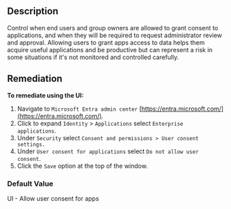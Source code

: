 ## Description

Control when end users and group owners are allowed to grant consent to applications, and when they will be required to request administrator review and approval. Allowing users to grant apps access to data helps them acquire useful applications and be productive but can represent a risk in some situations if it's not monitored and controlled carefully.

## Remediation

**To remediate using the UI:**

1. Navigate to `Microsoft Entra admin center` [https://entra.microsoft.com/](https://entra.microsoft.com/).
2. Click to expand `Identity` > `Applications` select `Enterprise applications`.
3. Under `Security` select `Consent and permissions > User consent settings.`
4. Under `User consent for applications` select `Do not allow user consent`.
5. Click the `Save` option at the top of the window.

### Default Value

UI - Allow user consent for apps